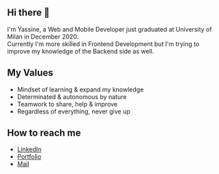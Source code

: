 ## Hi there 👋

I'm Yassine, a Web and Mobile Developer just graduated at University of Milan in December 2020.  
Currently I'm more skilled in Frontend Development but I'm trying to improve my knowledge of the Backend side as well.  



## My Values

* Mindset of learning & expand my knowledge  
* Determinated & autonomous by nature  
* Teamwork to share, help & improve  
* Regardless of everything, never give up  


## How to reach me


* [LinkedIn](https://www.linkedin.com/in/mohamed-yassine-gallaoui/)
* [Portfolio](https://www.yassinegallaoui.info)
* [Mail](22yassine05@gmail.com)
